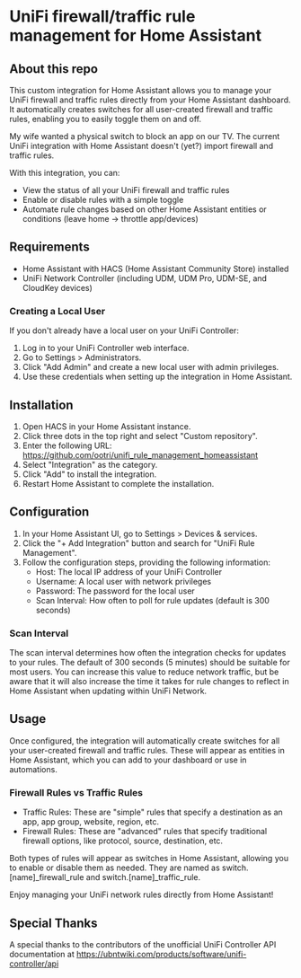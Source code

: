 # UniFi firewall/traffic rule management for Home Assistant

## About this repo

This custom integration for Home Assistant allows you to manage your UniFi firewall and traffic rules directly from your Home Assistant dashboard. It automatically creates switches for all user-created firewall and traffic rules, enabling you to easily toggle them on and off.

My wife wanted a physical switch to block an app on our TV. The current UniFi integration with Home Assistant doesn't (yet?) import firewall and traffic rules.

With this integration, you can:
- View the status of all your UniFi firewall and traffic rules
- Enable or disable rules with a simple toggle
- Automate rule changes based on other Home Assistant entities or conditions (leave home -> throttle app/devices)

## Requirements

- Home Assistant with HACS (Home Assistant Community Store) installed
- UniFi Network Controller (including UDM, UDM Pro, UDM-SE, and CloudKey devices)

### Creating a Local User

If you don't already have a local user on your UniFi Controller:

1. Log in to your UniFi Controller web interface.
2. Go to Settings > Administrators.
3. Click "Add Admin" and create a new local user with admin privileges.
4. Use these credentials when setting up the integration in Home Assistant.

## Installation

1. Open HACS in your Home Assistant instance.
2. Click three dots in the top right and select "Custom repository".
3. Enter the following URL: https://github.com/ootri/unifi_rule_management_homeassistant
4. Select "Integration" as the category.
5. Click "Add" to install the integration.
6. Restart Home Assistant to complete the installation.

## Configuration

1. In your Home Assistant UI, go to Settings > Devices & services.
2. Click the "+ Add Integration" button and search for "UniFi Rule Management".
3. Follow the configuration steps, providing the following information:
   - Host: The local IP address of your UniFi Controller
   - Username: A local user with network privileges
   - Password: The password for the local user
   - Scan Interval: How often to poll for rule updates (default is 300 seconds)

### Scan Interval

The scan interval determines how often the integration checks for updates to your rules. The default of 300 seconds (5 minutes) should be suitable for most users. You can increase this value to reduce network traffic, but be aware that it will also increase the time it takes for rule changes to reflect in Home Assistant when updating within UniFi Network.

## Usage

Once configured, the integration will automatically create switches for all your user-created firewall and traffic rules. These will appear as entities in Home Assistant, which you can add to your dashboard or use in automations.

### Firewall Rules vs Traffic Rules

- Traffic Rules: These are "simple" rules that specify a destination as an app, app group, website, region, etc.
- Firewall Rules: These are "advanced" rules that specify traditional firewall options, like protocol, source, destination, etc.

Both types of rules will appear as switches in Home Assistant, allowing you to enable or disable them as needed. They are named as switch.[name]_firewall_rule and switch.[name]_traffic_rule.

Enjoy managing your UniFi network rules directly from Home Assistant!

## Special Thanks

A special thanks to the contributors of the unofficial UniFi Controller API documentation at https://ubntwiki.com/products/software/unifi-controller/api